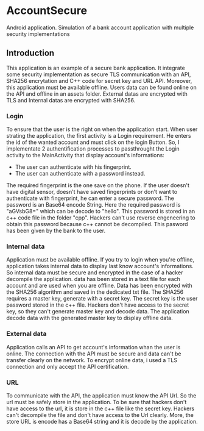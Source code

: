 # AccountSecure
Android application. Simulation of a bank account application with multiple security implementations


## Introduction
This application is an example of a secure bank application.  It integrate some security implementation as secure TLS communication with an API, SHA256 encrytation and C++ code for secret key and URL API. Moreover, this application must be available offline. Users data can be found online on the API and offline in an assets folder. External datas are encrypted with TLS and Internal datas are encrypted with SHA256.

### Login
To ensure that the user is the right on when the application start. When user strating the application, the first activity is a Login requirement. He enters the id of the wanted account and must click on the login Button. So, I implementate 2 authentification processes to passthrought the Login activity to the MainActivity that display account's informations:

- The user can authenticate with his fingerprint.
- The user can authenticate with a password instead.

The required fingerprint is the one save on the phone. If the user doesn't have digital sensor, doesn't have saved fingerprints or don't want to authenticate with fingerprint, he can enter a secure password. The password is an Base64 encode String. Here the required password is "aGVsbG8=" which can be decode to "hello". This password is stored in an c++ code file in the folder "cpp". Hackers can't use reverse engeneering to obtain this password because c++ cannot be decompiled.
This pasword has been given by the bank to the user.

### Internal data

Application must be available offline. If you try to login when you're offline, application takes internal data to display last know account's informations. So internal data must be secure and encrypted in the case of a hacker decompile the application. data has been stored in a text file for each account and are used when you are offline.
Data has been encrypted with the SHA256 algorithm and saved in the dedicated txt file. The SHA256 requires a master key, generate with a secret key. The secret key is the user password stored in the c++ file. Hackers don't have access to the secret key, so they can't generate master key and decode data.
The application decode data with the generated master key to display offline data.

### External data

Application calls an API to get account's information whan the user is online. The connection with the API must be secure and data can't be transfer clearly on the network. To encrypt online data, i used a TLS connection and only accept the API certification.

### URL

To communicate with the API, the application must know the API Url. So the url must be safely store in the application. To be sure that hackers don't have access to the url, it is store in the c++ file like the secret key. Hackers can't decompile the file and don't have access to the Url clearly. More, the store URL is encode has a Base64 string and it is decode by the application.
